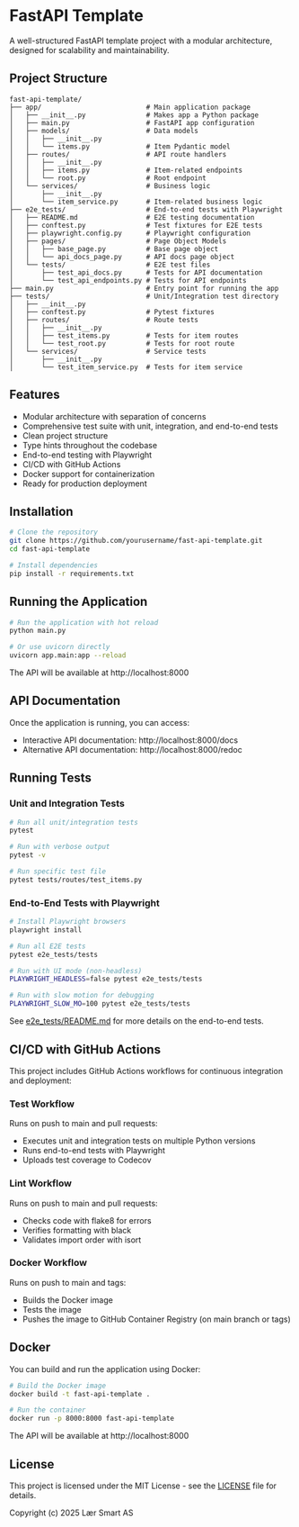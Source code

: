 # FastAPI Template

A well-structured FastAPI template project with a modular architecture, designed for scalability and maintainability.

## Project Structure

```
fast-api-template/
├── app/                          # Main application package
│   ├── __init__.py               # Makes app a Python package
│   ├── main.py                   # FastAPI app configuration
│   ├── models/                   # Data models
│   │   ├── __init__.py
│   │   └── items.py              # Item Pydantic model
│   ├── routes/                   # API route handlers
│   │   ├── __init__.py
│   │   ├── items.py              # Item-related endpoints
│   │   └── root.py               # Root endpoint
│   └── services/                 # Business logic
│       ├── __init__.py
│       └── item_service.py       # Item-related business logic
├── e2e_tests/                    # End-to-end tests with Playwright
│   ├── README.md                 # E2E testing documentation
│   ├── conftest.py               # Test fixtures for E2E tests
│   ├── playwright.config.py      # Playwright configuration
│   ├── pages/                    # Page Object Models
│   │   ├── base_page.py          # Base page object
│   │   └── api_docs_page.py      # API docs page object
│   └── tests/                    # E2E test files
│       ├── test_api_docs.py      # Tests for API documentation
│       └── test_api_endpoints.py # Tests for API endpoints
├── main.py                       # Entry point for running the app
├── tests/                        # Unit/Integration test directory
│   ├── __init__.py
│   ├── conftest.py               # Pytest fixtures
│   ├── routes/                   # Route tests
│   │   ├── __init__.py
│   │   ├── test_items.py         # Tests for item routes
│   │   └── test_root.py          # Tests for root route
│   └── services/                 # Service tests
│       ├── __init__.py
│       └── test_item_service.py  # Tests for item service
```

## Features

- Modular architecture with separation of concerns
- Comprehensive test suite with unit, integration, and end-to-end tests
- Clean project structure
- Type hints throughout the codebase
- End-to-end testing with Playwright
- CI/CD with GitHub Actions
- Docker support for containerization
- Ready for production deployment

## Installation

```bash
# Clone the repository
git clone https://github.com/yourusername/fast-api-template.git
cd fast-api-template

# Install dependencies
pip install -r requirements.txt
```

## Running the Application

```bash
# Run the application with hot reload
python main.py

# Or use uvicorn directly
uvicorn app.main:app --reload
```

The API will be available at http://localhost:8000

## API Documentation

Once the application is running, you can access:
- Interactive API documentation: http://localhost:8000/docs
- Alternative API documentation: http://localhost:8000/redoc

## Running Tests

### Unit and Integration Tests

```bash
# Run all unit/integration tests
pytest

# Run with verbose output
pytest -v

# Run specific test file
pytest tests/routes/test_items.py
```

### End-to-End Tests with Playwright

```bash
# Install Playwright browsers
playwright install

# Run all E2E tests
pytest e2e_tests/tests

# Run with UI mode (non-headless)
PLAYWRIGHT_HEADLESS=false pytest e2e_tests/tests

# Run with slow motion for debugging
PLAYWRIGHT_SLOW_MO=100 pytest e2e_tests/tests
```

See [e2e_tests/README.md](e2e_tests/README.md) for more details on the end-to-end tests.

## CI/CD with GitHub Actions

This project includes GitHub Actions workflows for continuous integration and deployment:

### Test Workflow

Runs on push to main and pull requests:
- Executes unit and integration tests on multiple Python versions
- Runs end-to-end tests with Playwright
- Uploads test coverage to Codecov

### Lint Workflow

Runs on push to main and pull requests:
- Checks code with flake8 for errors
- Verifies formatting with black
- Validates import order with isort

### Docker Workflow

Runs on push to main and tags:
- Builds the Docker image
- Tests the image
- Pushes the image to GitHub Container Registry (on main branch or tags)

## Docker

You can build and run the application using Docker:

```bash
# Build the Docker image
docker build -t fast-api-template .

# Run the container
docker run -p 8000:8000 fast-api-template
```

The API will be available at http://localhost:8000

## License

This project is licensed under the MIT License - see the [LICENSE](LICENSE) file for details.

Copyright (c) 2025 Lær Smart AS
